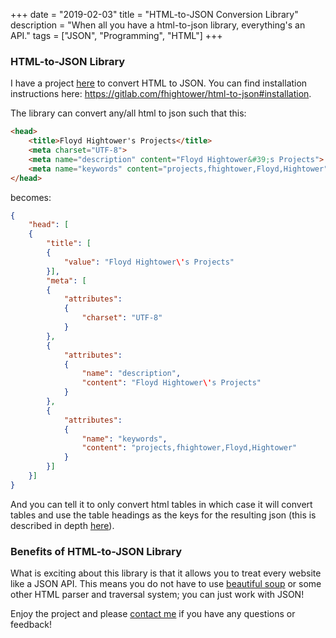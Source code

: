 +++
date = "2019-02-03"
title = "HTML-to-JSON Conversion Library"
description = "When all you have a html-to-json library, everything's an API."
tags = ["JSON", "Programming", "HTML"]
+++

### HTML-to-JSON Library

I have a project [here](https://gitlab.com/fhightower/html-to-json) to convert HTML to JSON. You can find installation instructions here: https://gitlab.com/fhightower/html-to-json#installation.

The library can convert any/all html to json such that this:

```html
<head>
    <title>Floyd Hightower's Projects</title>
    <meta charset="UTF-8">
    <meta name="description" content="Floyd Hightower&#39;s Projects">
    <meta name="keywords" content="projects,fhightower,Floyd,Hightower">
</head>
```

becomes:

```json
{
    "head": [
    {
        "title": [
        {
            "value": "Floyd Hightower\'s Projects"
        }],
        "meta": [
        {
            "attributes":
            {
                "charset": "UTF-8"
            }
        },
        {
            "attributes":
            {
                "name": "description",
                "content": "Floyd Hightower\'s Projects"
            }
        },
        {
            "attributes":
            {
                "name": "keywords",
                "content": "projects,fhightower,Floyd,Hightower"
            }
        }]
    }]
}
```

And you can tell it to only convert html tables in which case it will convert tables and use the table headings as the keys for the resulting json (this is described in depth [here](https://gitlab.com/fhightower/html-to-json#html-tables-to-json)).

### Benefits of HTML-to-JSON Library

What is exciting about this library is that it allows you to treat every website like a JSON API. This means you do not have to use [beautiful soup](https://www.crummy.com/software/BeautifulSoup/) or some other HTML parser and traversal system; you can just work with JSON!

Enjoy the project and please [contact me](https://hightower.space/contact/) if you have any questions or feedback!
